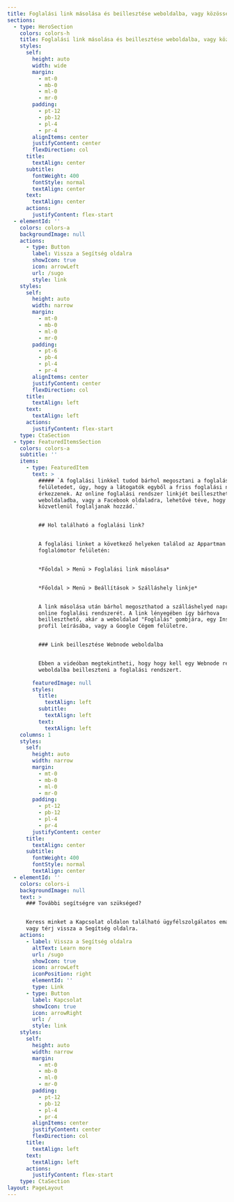 ```yaml
---
title: Foglalási link másolása és beillesztése weboldalba, vagy közösségi médiába | Appartman
sections:
  - type: HeroSection
    colors: colors-h
    title: Foglalási link másolása és beillesztése weboldalba, vagy közösségi médiába
    styles:
      self:
        height: auto
        width: wide
        margin:
          - mt-0
          - mb-0
          - ml-0
          - mr-0
        padding:
          - pt-12
          - pb-12
          - pl-4
          - pr-4
        alignItems: center
        justifyContent: center
        flexDirection: col
      title:
        textAlign: center
      subtitle:
        fontWeight: 400
        fontStyle: normal
        textAlign: center
      text:
        textAlign: center
      actions:
        justifyContent: flex-start
  - elementId: ''
    colors: colors-a
    backgroundImage: null
    actions:
      - type: Button
        label: Vissza a Segítség oldalra
        showIcon: true
        icon: arrowLeft
        url: /sugo
        style: link
    styles:
      self:
        height: auto
        width: narrow
        margin:
          - mt-0
          - mb-0
          - ml-0
          - mr-0
        padding:
          - pt-6
          - pb-4
          - pl-4
          - pr-4
        alignItems: center
        justifyContent: center
        flexDirection: col
      title:
        textAlign: left
      text:
        textAlign: left
      actions:
        justifyContent: flex-start
    type: CtaSection
  - type: FeaturedItemsSection
    colors: colors-a
    subtitle: ''
    items:
      - type: FeaturedItem
        text: >
          ##### `A foglalási linkkel tudod bárhol megosztani a foglalási
          felületedet, úgy, hogy a látogatók egyből a friss foglalási naptárra
          érkezzenek. Az online foglalási rendszer linkjét beillesztheted a
          weboldaladba, vagy a Facebook oldaladra, lehetővé téve, hogy bárhonnan
          közvetlenül foglaljanak hozzád.`


          ## Hol található a foglalási link?


          A foglalási linket a következő helyeken találod az Appartman
          foglalómotor felületén:


          *Főoldal > Menü > Foglalási link másolása*


          *Főoldal > Menü > Beállítások > Szálláshely linkje*


          A link másolása után bárhol megoszthatod a szálláshelyed naprakész
          online foglalási rendszerét. A link lényegében így bárhova
          beilleszthető, akár a weboldalad "Foglalás" gombjára, egy Instagram
          profil leírásába, vagy a Google Cégem felületre.


          ### Link beillesztése Webnode weboldalba


          Ebben a videóban megtekintheti, hogy hogy kell egy Webnode rendszerű
          weboldalba beilleszteni a foglalási rendszert.
          
        featuredImage: null
        styles:
          title:
            textAlign: left
          subtitle:
            textAlign: left
          text:
            textAlign: left
    columns: 1
    styles:
      self:
        height: auto
        width: narrow
        margin:
          - mt-0
          - mb-0
          - ml-0
          - mr-0
        padding:
          - pt-12
          - pb-12
          - pl-4
          - pr-4
        justifyContent: center
      title:
        textAlign: center
      subtitle:
        fontWeight: 400
        fontStyle: normal
        textAlign: center
  - elementId: ''
    colors: colors-i
    backgroundImage: null
    text: >
      ### További segítségre van szükséged?


      Keress minket a Kapcsolat oldalon található ügyfélszolgálatos email címen,
      vagy térj vissza a Segítség oldalra.
    actions:
      - label: Vissza a Segítség oldalra
        altText: Learn more
        url: /sugo
        showIcon: true
        icon: arrowLeft
        iconPosition: right
        elementId: ''
        type: Link
      - type: Button
        label: Kapcsolat
        showIcon: true
        icon: arrowRight
        url: /
        style: link
    styles:
      self:
        height: auto
        width: narrow
        margin:
          - mt-0
          - mb-0
          - ml-0
          - mr-0
        padding:
          - pt-12
          - pb-12
          - pl-4
          - pr-4
        alignItems: center
        justifyContent: center
        flexDirection: col
      title:
        textAlign: left
      text:
        textAlign: left
      actions:
        justifyContent: flex-start
    type: CtaSection
layout: PageLayout
---
```

